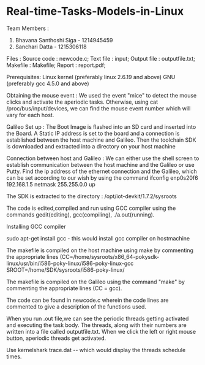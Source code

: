 # Real-time-Tasks-Models-in-Linux
Team Members :
1. Bhavana Santhoshi Siga - 1214945459
2. Sanchari Datta - 1215306118


Files :
Source code   : newcode.c;
Text file     : input;
Output file   : outputfile.txt;
Makefile      : Makefile;
Report        : report.pdf;

Prerequisites:
Linux kernel (preferably linux 2.6.19 and above) GNU (preferably gcc 4.5.0 and above)

Obtaining the mouse event : We used the event "mice" to detect the mouse clicks and activate the aperiodic tasks. Otherwise, using cat /proc/bus/input/devices, we can find the mouse event number which will vary for each host.

Galileo Set up : The Boot Image is flashed into an SD card and inserted into the Board. A Static IP address is set to the board and a connection is established between the host machine and Galileo. Then the toolchain SDK is downloaded and extracted into a directory on your host machine

Connection between host and Galileo : We can either use the shell screen to establish communication between the host machine and the Galileo or use Putty. Find the ip address of the  ethernet connection and the Galileo, which can be set according to our wish by using the command ifconfig  enp0s20f6 192.168.1.5  netmask  255.255.0.0  up 

The SDK is extracted to the directory : /opt/iot-devkit/1.7.2/sysroots

The code is edited,compiled and run using GCC compiler using the commands gedit(editing), gcc(compiling), ./a.out(running).

Installing GCC compiler 

sudo apt-get install gcc - this would install gcc compiler on hostmachine

The makefile is compiled on the host machine using make by commenting the appropriate lines (CC=/home/sysroots/x86_64-pokysdk-linux/usr/bin/i586-poky-linux/i586-poky-linux-gcc
SROOT=/home/SDK/sysroots/i586-poky-linux/

The makefile is compiled on the Galileo using the command "make" by commenting the appropriate lines (CC = gcc).

The code can be found in newcode.c wherein the code lines are commented to give a description of the functions used.

When you run .out file,we can see the periodic threads getting activated and executing the task body. The threads, along with their numbers are written into a file called outputfile.txt. When we click the left or right mouse button, aperiodic threads get activated. 

Use kernelshark trace.dat -- which would display the threads schedule times.
  
